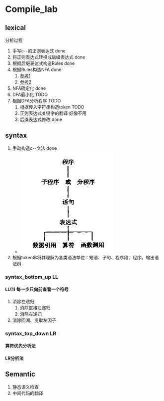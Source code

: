 # Compile_lab

## lexical

分析过程

1. 手写c--的正则表达式 done
2. 将正则表达式转换成后缀表达式 done
3. 根据后缀表达式构造Rules done
4. 根据Rules构造NFA done
    1. [参考1](https://blog.csdn.net/m0_52293362/article/details/126368664?ops_request_misc=%257B%2522request%255Fid%2522%253A%2522166575589816782417024237%2522%252C%2522scm%2522%253A%252220140713.130102334.pc%255Fall.%2522%257D&request_id=166575589816782417024237&biz_id=0&utm_medium=distribute.pc_search_result.none-task-blog-2~all~first_rank_ecpm_v1~rank_v31_ecpm-7-126368664-null-null.142^v56^control,201^v3^control&utm_term=%E6%AD%A3%E5%88%99%E8%A1%A8%E8%BE%BE%E5%BC%8F%E6%9E%84%E9%80%A0nfa&spm=1018.2226.3001.4187)
    2. [参考2](https://blog.csdn.net/tch3430493902/article/details/102489344?spm=1001.2101.3001.6650.7&utm_medium=distribute.pc_relevant.none-task-blog-2%7Edefault%7EBlogCommendFromBaidu%7ERate-7-102489344-blog-102981220.t0_edu_mix&depth_1-utm_source=distribute.pc_relevant.none-task-blog-2%7Edefault%7EBlogCommendFromBaidu%7ERate-7-102489344-blog-102981220.t0_edu_mix&utm_relevant_index=14)
5. NFA确定化 done
6. DFA最小化 TODO
7. 根据DFA分析程序 TODO
    1. 根据传入字符串构造token TODO
    2. 正则表达式关键字的翻译 好像不用
    3. 后缀表达式修改 done

## syntax

1. 手动构造c--文法 done
    - ![image-20221020200324493](README.assets/image-20221020200324493.png)
2. 根据token串将其理解为各类语法单位：短语、子句、程序段、程序。输出语法树

### syntax_bottom_up LL

#### LL(1) 每一步只向前查看一个符号

1. 消除左递归
    1. 消除直接左递归
    2. 消除左递归
2. 消除回溯、提取左因子

### syntax_top_down LR

#### 算符优先分析法

#### LR分析法

## Semantic

1. 静态语义检查
2. 中间代码的翻译